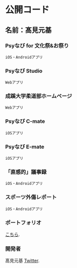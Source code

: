 # 公開コード

## 名前：髙見元基

### Psyなび for 文化祭&お祭り
```
iOS・Androidアプリ
```

### Psyなび Studio
```
Webアプリ
```

### 成蹊大学柔道部ホームページ
```
Webアプリ
```

### Psyなび C-mate
```
iOSアプリ
```

### Psyなび E-mate
```
iOSアプリ
```

### 「直感的」議事録
```
iOS・Androidアプリ
```

### スポーツ外傷レポート
```
iOS・Androidアプリ
```

### ポートフォリオ
[こちら](https://genki-takami-portfolio.netlify.app).

### 開発者
髙見元基 [Twitter](https://twitter.com/Gustave_Holmes).
